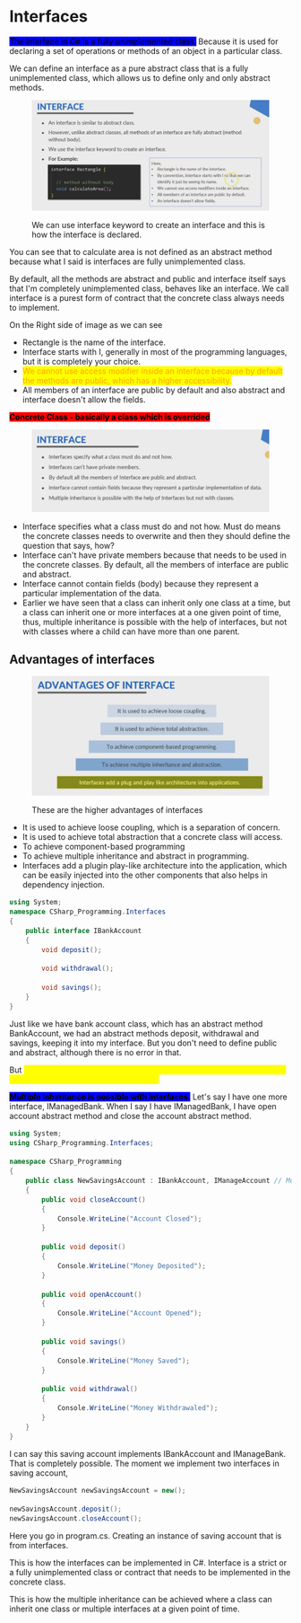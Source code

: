 # Interfaces

<mark style="background-color:blue;">The interface in C# is a fully unimplemented class.</mark> Because it is used for declaring a set of operations or methods of an object in a particular class.&#x20;

We can define an interface as a pure abstract class that is a fully unimplemented class, which allows us to define only and only abstract methods.&#x20;

<figure><img src="../.gitbook/assets/image (104).png" alt=""><figcaption><p>We can use interface keyword to create an interface and this is how the interface is declared. </p></figcaption></figure>

You can see that to calculate area is not defined as an abstract method because what I said is interfaces are fully unimplemented class.&#x20;

By default, all the methods are abstract and public and interface itself says that I'm completely unimplemented class, behaves like an interface. We call interface is a purest form of contract that the concrete class always needs to implement.&#x20;

On the Right side of image as we can see&#x20;

* Rectangle is the name of the interface.&#x20;
* Interface starts with I, generally in most of the programming languages, but it is completely your choice.&#x20;
* <mark style="color:orange;">We cannot use access modifier inside an interface because by default the methods are public, which has a higher accessibility.</mark>&#x20;
* All members of an interface are public by default and also abstract and interface doesn't allow the fields.&#x20;

<mark style="background-color:red;">**Concrete Class - basically a class which is overrided**</mark>

<figure><img src="../.gitbook/assets/image (106).png" alt=""><figcaption></figcaption></figure>

* Interface specifies what a class must do and not how. Must do means the concrete classes needs to overwrite and then they should define the question that says, how?&#x20;
* Interface can't have private members because that needs to be used in the concrete classes. By default, all the members of interface are public and abstract.
* Interface cannot contain fields (body) because they represent a particular implementation of the data.&#x20;
* Earlier we have seen that a class can inherit only one class at a time, but a class can inherit one or more interfaces at a one given point of time, thus, multiple inheritance is possible with the help of interfaces, but not with classes where a child can have more than one parent.&#x20;

## Advantages of interfaces

<figure><img src="../.gitbook/assets/image (107).png" alt=""><figcaption><p>These are the higher advantages of interfaces</p></figcaption></figure>

* It is used to achieve loose coupling, which is a separation of concern.
* It is used to achieve total abstraction that a concrete class will access.&#x20;
* To achieve component-based programming&#x20;
* To achieve multiple inheritance and abstract in programming.&#x20;
* Interfaces add a plugin play-like architecture into the application, which can be easily injected into the other components that also helps in dependency injection.&#x20;

```csharp
using System;
namespace CSharp_Programming.Interfaces
{
	public interface IBankAccount
	{
		void deposit();

		void withdrawal();

		void savings();
	}
}


```

Just like we have bank account class, which has an abstract method BankAccount, we had an abstract methods deposit, withdrawal and savings, keeping it into my interface. But you don't need to define public and abstract, although there is no error in that.&#x20;

But <mark style="color:yellow;">**if you do not define public and abstract by default, all the methods of an interface are by public and abstract.**</mark>&#x20;

<mark style="background-color:blue;">**Multiple inheritance is possible with interfaces.**</mark> Let's say I have one more interface, IManagedBank. When I say I have IManagedBank, I have open account abstract method and close the account abstract method.&#x20;

```csharp
using System;
using CSharp_Programming.Interfaces;

namespace CSharp_Programming
{
    public class NewSavingsAccount : IBankAccount, IManageAccount // Multiple Inheritance
    {
        public void closeAccount()
        {
            Console.WriteLine("Account Closed");
        }

        public void deposit()
        {
            Console.WriteLine("Money Deposited");
        }

        public void openAccount()
        {
            Console.WriteLine("Account Opened");
        }

        public void savings()
        {
            Console.WriteLine("Money Saved");
        }

        public void withdrawal()
        {
            Console.WriteLine("Money Withdrawaled");
        }
    } 
}


```

I can say this saving account implements IBankAccount and IManageBank. That is completely possible. The moment we implement two interfaces in saving account,&#x20;

```csharp
NewSavingsAccount newSavingsAccount = new();

newSavingsAccount.deposit();
newSavingsAccount.closeAccount();
```

Here you go in program.cs. Creating an instance of saving account that is from interfaces.&#x20;

This is how the interfaces can be implemented in C#. Interface is a strict or a fully unimplemented class or contract that needs to be implemented in the concrete class.&#x20;

This is how the multiple inheritance can be achieved where a class can inherit one class or multiple interfaces at a given point of time.
